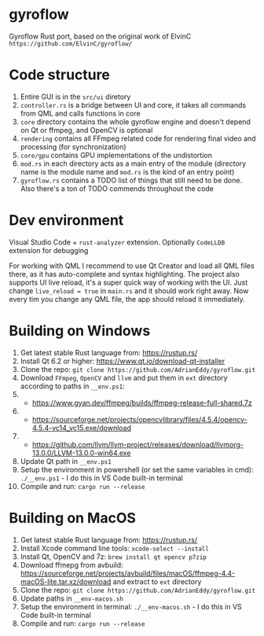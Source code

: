 # gyroflow
Gyroflow Rust port, based on the original work of ElvinC `https://github.com/ElvinC/gyroflow/`

# Code structure
1. Entire GUI is in the `src/ui` diretory
2. `controller.rs` is a bridge between UI and core, it takes all commands from QML and calls functions in core
3. `core` directory contains the whole gyroflow engine and doesn't depend on Qt or ffmpeg, and OpenCV is optional
4. `rendering` contains all FFmpeg related code for rendering final video and processing (for synchronization)
5. `core/gpu` contains GPU implementations of the undistortion
6. `mod.rs` in each directory acts as a main entry of the module (directory name is the module name and `mod.rs` is the kind of an entry point)
7. `gyroflow.rs` contains a TODO list of things that still need to be done. Also there's a ton of TODO commends throughout the code


# Dev environment
Visual Studio Code + `rust-analyzer` extension.
Optionally `CodeLLDB` extension for debugging

For working with QML I recommend to use Qt Creator and load all QML files there, as it has auto-complete and syntax highlighting.
The project also supports UI live reload, it's a super quick way of working with the UI. Just change `live_reload = true` in `main.rs` and it should work right away. Now every tim you change any QML file, the app should reload it immediately.

# Building on Windows
1. Get latest stable Rust language from: https://rustup.rs/
2. Install Qt 6.2 or higher: https://www.qt.io/download-qt-installer
3. Clone the repo: `git clone https://github.com/AdrianEddy/gyroflow.git`
4. Download `FFmpeg`, `OpenCV` and `llvm` and put them in `ext` directory according to paths in `__env.ps1`: 
5. - https://www.gyan.dev/ffmpeg/builds/ffmpeg-release-full-shared.7z
6. - https://sourceforge.net/projects/opencvlibrary/files/4.5.4/opencv-4.5.4-vc14_vc15.exe/download
7. - https://github.com/llvm/llvm-project/releases/download/llvmorg-13.0.0/LLVM-13.0.0-win64.exe
8. Update Qt path in `__env.ps1`
9. Setup the environment in powershell (or set the same variables in cmd): `./__env.ps1` - I do this in VS Code built-in terminal
10. Compile and run: `cargo run --release`

# Building on MacOS
1. Get latest stable Rust language from: https://rustup.rs/
2. Install Xcode command line tools: `xcode-select --install`
3. Install Qt, OpenCV and 7z: `brew install qt opencv p7zip`
4. Download ffmepg from avbuild: https://sourceforge.net/projects/avbuild/files/macOS/ffmpeg-4.4-macOS-lite.tar.xz/download and extract to `ext` directory
5. Clone the repo: `git clone https://github.com/AdrianEddy/gyroflow.git`
6. Update paths in `__env-macos.sh`
7. Setup the environment in terminal: `./__env-macos.sh` - I do this in VS Code built-in terminal
8. Compile and run: `cargo run --release`

